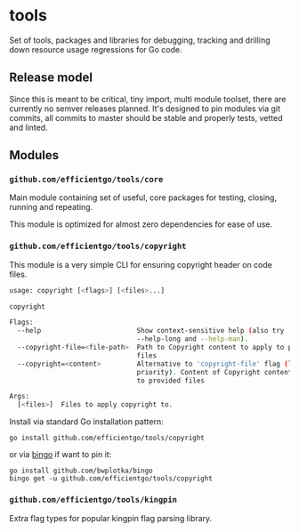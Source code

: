 # tools

Set of tools, packages and libraries for debugging, tracking and drilling down resource usage regressions for Go code.

## Release model

Since this is meant to be critical, tiny import, multi module toolset, there are currently no semver releases planned. It's designed to pin modules via git commits, all commits to master should be stable and properly tests, vetted and linted.

## Modules

### `github.com/efficientgo/tools/core`

Main module containing set of useful, core packages for testing, closing, running and repeating.

This module is optimized for almost zero dependencies for ease of use.

### `github.com/efficientgo/tools/copyright`

This module is a very simple CLI for ensuring copyright header on code files.

```bash mdox-gen-exec="sh -c 'cd copyright && go run copyright.go --help || exit 0'"
usage: copyright [<flags>] [<files>...]

copyright

Flags:
  --help                        Show context-sensitive help (also try
                                --help-long and --help-man).
  --copyright-file=<file-path>  Path to Copyright content to apply to provided
                                files
  --copyright=<content>         Alternative to 'copyright-file' flag (lower
                                priority). Content of Copyright content to apply
                                to provided files

Args:
  [<files>]  Files to apply copyright to.

```

Install via standard Go installation pattern:

```shell
go install github.com/efficientgo/tools/copyright
```

or via [bingo](https://github.com/bwplotka/bingo) if want to pin it:

```shell
go install github.com/bwplotka/bingo
bingo get -u github.com/efficientgo/tools/copyright
```

### `github.com/efficientgo/tools/kingpin`

Extra flag types for popular kingpin flag parsing library.
